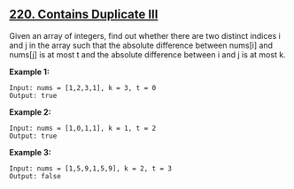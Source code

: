 ## [220. Contains Duplicate III](https://leetcode.com/problems/contains-duplicate-iii/)

Given an array of integers, find out whether there are two distinct indices i and j in the array such that the absolute difference between nums[i] and nums[j] is at most t and the absolute difference between i and j is at most k.

**Example 1:**

```
Input: nums = [1,2,3,1], k = 3, t = 0
Output: true
```

**Example 2:**

```
Input: nums = [1,0,1,1], k = 1, t = 2
Output: true
```

**Example 3:**

```
Input: nums = [1,5,9,1,5,9], k = 2, t = 3
Output: false
```
